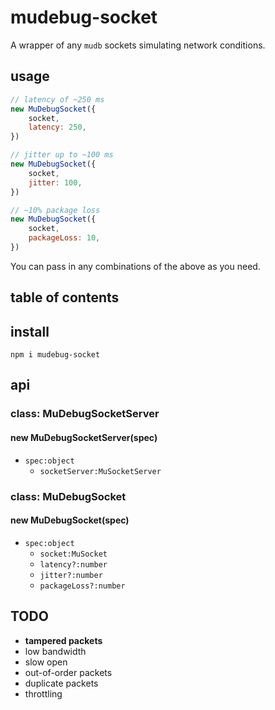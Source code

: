 # mudebug-socket
A wrapper of any `mudb` sockets simulating network conditions.

## usage

```js
// latency of ~250 ms
new MuDebugSocket({
    socket,
    latency: 250,
})

// jitter up to ~100 ms
new MuDebugSocket({
    socket,
    jitter: 100,
})

// ~10% package loss
new MuDebugSocket({
    socket,
    packageLoss: 10,
})
```

You can pass in any combinations of the above as you need.

## table of contents

## install ##

```
npm i mudebug-socket
```

## api ##

### class: MuDebugSocketServer ###

#### new MuDebugSocketServer(spec) ####
* `spec:object`
    * `socketServer:MuSocketServer`

### class: MuDebugSocket ###

#### new MuDebugSocket(spec) ####
* `spec:object`
    * `socket:MuSocket`
    * `latency?:number`
    * `jitter?:number`
    * `packageLoss?:number`

## TODO ##
* **tampered packets**
* low bandwidth
* slow open
* out-of-order packets
* duplicate packets
* throttling
